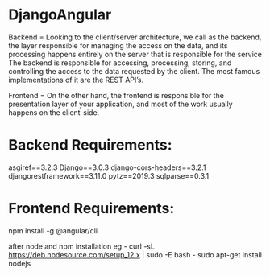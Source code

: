 # DjangoAngular

Backend = Looking to the client/server architecture, we call as the backend,
the layer responsible for managing the access on the data,
and its processing happens entirely on the server that is responsible for the service
The backend is responsible for accessing, processing, storing,
and controlling the access to the data requested by the client.
The most famous implementations of it are the REST API’s.

Frontend = On the other hand, the frontend is responsible for the presentation layer of your application,
and most of the work usually happens on the client-side.


# Backend Requirements:

asgiref==3.2.3
Django==3.0.3
django-cors-headers==3.2.1
djangorestframework==3.11.0
pytz==2019.3
sqlparse==0.3.1
 
 # Frontend Requirements:
 
 npm install -g @angular/cli
 
 after node and npm installation
 eg:- 
 curl -sL https://deb.nodesource.com/setup_12.x | sudo -E bash -
 sudo apt-get install nodejs

